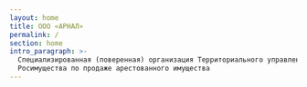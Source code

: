 ```yaml
---
layout: home
title: ООО «АРНАЛ»
permalink: /
section: home
intro_paragraph: >-
  Cпециализированная (поверенная) организация Территориального управления
  Росимущества по продаже арестованного имущества
---
```


